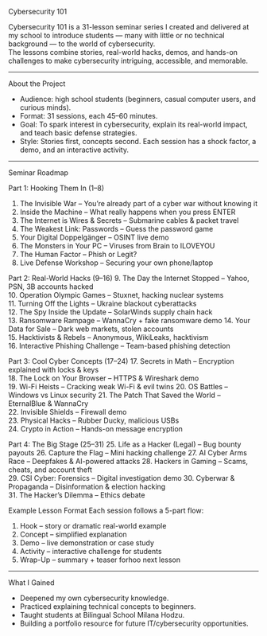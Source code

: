 Cybersecurity 101 

Cybersecurity 101 is a 31-lesson seminar series I created and delivered at my school to introduce students — many with little or no technical background — to the world of cybersecurity.  
The lessons combine stories, real-world hacks, demos, and hands-on challenges to make cybersecurity intriguing, accessible, and memorable.

---

About the Project
- Audience: high school students (beginners, casual computer users, and curious minds).  
- Format: 31 sessions, each 45–60 minutes.  
- Goal: To spark interest in cybersecurity, explain its real-world impact, and teach basic defense strategies.  
- Style: Stories first, concepts second. Each session has a shock factor, a demo, and an interactive activity.  

---

Seminar Roadmap

Part 1: Hooking Them In (1–8)
1. The Invisible War – You’re already part of a cyber war without knowing it  
2. Inside the Machine – What really happens when you press ENTER  
3. The Internet is Wires & Secrets – Submarine cables & packet travel  
4. The Weakest Link: Passwords – Guess the password game
5. Your Digital Doppelgänger – OSINT live demo  
6. The Monsters in Your PC – Viruses from Brain to ILOVEYOU  
7. The Human Factor – Phish or Legit?  
8. Live Defense Workshop – Securing your own phone/laptop  

Part 2: Real-World Hacks (9–16)
9. The Day the Internet Stopped – Yahoo, PSN, 3B accounts hacked  
10. Operation Olympic Games – Stuxnet, hacking nuclear systems  
11. Turning Off the Lights – Ukraine blackout cyberattacks  
12. The Spy Inside the Update – SolarWinds supply chain hack  
13. Ransomware Rampage – WannaCry + fake ransomware demo
14. Your Data for Sale – Dark web markets, stolen accounts  
15. Hacktivists & Rebels – Anonymous, WikiLeaks, hacktivism  
16. Interactive Phishing Challenge – Team-based phishing detection  

Part 3: Cool Cyber Concepts (17–24)
17. Secrets in Math – Encryption explained with locks & keys  
18. The Lock on Your Browser – HTTPS & Wireshark demo  
19. Wi-Fi Heists – Cracking weak Wi-Fi & evil twins 
20. OS Battles – Windows vs Linux security
21. The Patch That Saved the World – EternalBlue & WannaCry  
22. Invisible Shields – Firewall demo  
23. Physical Hacks – Rubber Ducky, malicious USBs  
24. Crypto in Action – Hands-on message encryption  

Part 4: The Big Stage (25–31)
25. Life as a Hacker (Legal) – Bug bounty payouts
26. Capture the Flag – Mini hacking challenge
27. AI Cyber Arms Race – Deepfakes & AI-powered attacks 
28. Hackers in Gaming – Scams, cheats, and account theft  
29. CSI Cyber: Forensics – Digital investigation demo
30. Cyberwar & Propaganda – Disinformation & election hacking  
31. The Hacker’s Dilemma – Ethics debate

 Example Lesson Format
Each session follows a 5-part flow:
1. Hook – story or dramatic real-world example  
2. Concept – simplified explanation  
3. Demo – live demonstration or case study  
4. Activity – interactive challenge for students  
5. Wrap-Up – summary + teaser forhoo next lesson  

---

 What I Gained
- Deepened my own cybersecurity knowledge.  
- Practiced explaining technical concepts to beginners.  
- Taught students at Bilingual School Milana Hodzu.  
- Building a portfolio resource for future IT/cybersecurity opportunities.  
